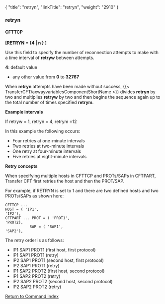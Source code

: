 {
    "title": "retryn",
    "linkTitle": "retryn",
    "weight": "2910"
}<span id="retryn"></span>

### retryn

#### CFTTCP

****[RETRYN = {4
&#124; n } ]****

Use this field to specify the number of reconnection attempts to make
with a time interval of ****retryw****
between attempts.

****4****: default value

- any
    other value from ****0**** to ****32767****

When ****retryn**** attempts have been
made without success, {{< TransferCFT/axwayvariablesComponentShortName  >}} divides ****retryn****
by two and multiplies ****retryw**** by
two and then begins the sequence again up to the total number of times
specified ****retrym****.

**Example intervals**

If retryw = 1, retryn = 4, retrym =12

In this example the following occurs:

- Four
    retries at one-minute intervals
- Two
    retries at two-minute intervals
- One retry at four-minute intervals
- Five
    retries at eight-minute intervals

**Retry concepts**

When specifying multiple hosts in CFTTCP and PROTs/SAPs in CFTPART, Transfer CFT first retries the host and then the PROT/SAP.

For example, if RETRYN is set to 1 and there are two defined hosts and two PROTs/SAPs as shown here:

```
CFTTCP ...
HOST = ( 'IP1',
'IP2'),
CFTPART ... PROT = ( 'PROT1',
'PROT2),
           SAP = ( 'SAP1',
'SAP2'),
```

The retry order is as follows:

- IP1 SAP1 PROT1 (first host, first protocol)
- IP1 SAP1 PROT1 (retry)
- IP2 SAP1 PROT1 (second host, first protocol)
- IP2 SAP1 PROT1 (retry)
- IP1 SAP2 PROT2 (first host, second protocol)
- IP1 SAP2 PROT2 (retry)
- IP2 SAP2 PROT2 (second host, second protocol)
- IP2 SAP2 PROT2 (retry)

[Return to Command index](../../)
